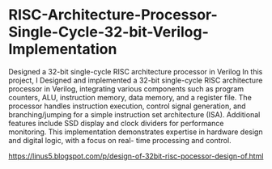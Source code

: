 # RISC-Architecture-Processor-Single-Cycle-32-bit-Verilog-Implementation
Designed a 32-bit single-cycle RISC architecture processor in Verilog
In this project, I Designed and implemented a 32-bit single-cycle RISC architecture processor in Verilog,
integrating various components such as program counters, ALU, instruction memory, data memory, and
a register file.
The processor handles instruction execution, control signal generation, and branching/jumping for a
simple instruction set architecture (ISA). Additional features include SSD display and clock dividers for
performance monitoring.
This implementation demonstrates expertise in hardware design and digital logic, with a focus on real-
time processing and control.

https://linus5.blogspot.com/p/design-of-32bit-risc-pocessor-design-of.html
